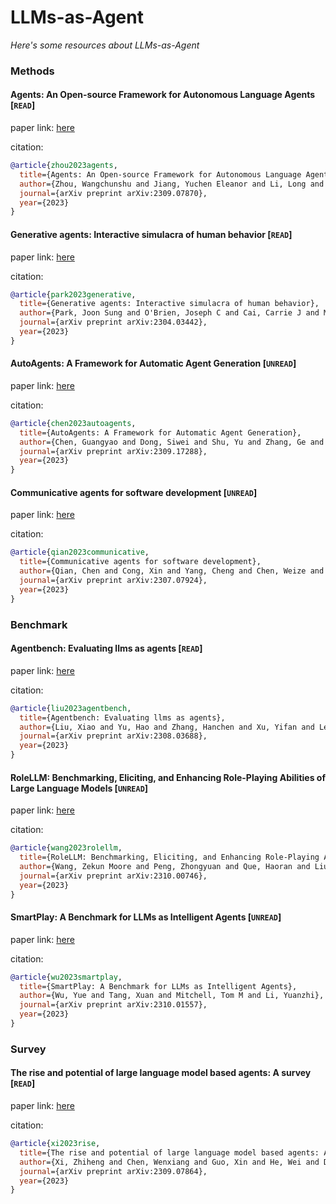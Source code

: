 # LLMs-as-Agent
*Here's some resources about LLMs-as-Agent*

### Methods

#### Agents: An Open-source Framework for Autonomous Language Agents [`READ`]

paper link: [here](https://arxiv.org/pdf/2309.07870)

citation: 
```bibtex
@article{zhou2023agents,
  title={Agents: An Open-source Framework for Autonomous Language Agents},
  author={Zhou, Wangchunshu and Jiang, Yuchen Eleanor and Li, Long and Wu, Jialong and Wang, Tiannan and Qiu, Shi and Zhang, Jintian and Chen, Jing and Wu, Ruipu and Wang, Shuai and others},
  journal={arXiv preprint arXiv:2309.07870},
  year={2023}
}
```
    

#### Generative agents: Interactive simulacra of human behavior [`READ`]

paper link: [here](https://arxiv.org/pdf/2304.03442.pdf%C3%82%C2%A0)

citation: 
```bibtex
@article{park2023generative,
  title={Generative agents: Interactive simulacra of human behavior},
  author={Park, Joon Sung and O'Brien, Joseph C and Cai, Carrie J and Morris, Meredith Ringel and Liang, Percy and Bernstein, Michael S},
  journal={arXiv preprint arXiv:2304.03442},
  year={2023}
}
```


#### AutoAgents: A Framework for Automatic Agent Generation [`UNREAD`]

paper link: [here](https://arxiv.org/pdf/2309.17288)

citation: 
```bibtex
@article{chen2023autoagents,
  title={AutoAgents: A Framework for Automatic Agent Generation},
  author={Chen, Guangyao and Dong, Siwei and Shu, Yu and Zhang, Ge and Sesay, Jaward and Karlsson, B{\"o}rje F and Fu, Jie and Shi, Yemin},
  journal={arXiv preprint arXiv:2309.17288},
  year={2023}
}
```
    

#### Communicative agents for software development [`UNREAD`]

paper link: [here](https://arxiv.org/pdf/2307.07924.pdf%E3%80%8CSHOW-1%E3%80%8D%E8%AE%BA%E6%96%87%E5%9C%B0%E5%9D%80%EF%BC%9Ahttps://fablestudio.github.io/showrunner-)

citation: 
```bibtex
@article{qian2023communicative,
  title={Communicative agents for software development},
  author={Qian, Chen and Cong, Xin and Yang, Cheng and Chen, Weize and Su, Yusheng and Xu, Juyuan and Liu, Zhiyuan and Sun, Maosong},
  journal={arXiv preprint arXiv:2307.07924},
  year={2023}
}
```

### Benchmark

#### Agentbench: Evaluating llms as agents [`READ`]

paper link: [here](https://arxiv.org/pdf/2308.03688)

citation: 
```bibtex
@article{liu2023agentbench,
  title={Agentbench: Evaluating llms as agents},
  author={Liu, Xiao and Yu, Hao and Zhang, Hanchen and Xu, Yifan and Lei, Xuanyu and Lai, Hanyu and Gu, Yu and Ding, Hangliang and Men, Kaiwen and Yang, Kejuan and others},
  journal={arXiv preprint arXiv:2308.03688},
  year={2023}
}
```

#### RoleLLM: Benchmarking, Eliciting, and Enhancing Role-Playing Abilities of Large Language Models [`UNREAD`]

paper link: [here](https://arxiv.org/pdf/2310.00746)

citation: 
```bibtex
@article{wang2023rolellm,
  title={RoleLLM: Benchmarking, Eliciting, and Enhancing Role-Playing Abilities of Large Language Models},
  author={Wang, Zekun Moore and Peng, Zhongyuan and Que, Haoran and Liu, Jiaheng and Zhou, Wangchunshu and Wu, Yuhan and Guo, Hongcheng and Gan, Ruitong and Ni, Zehao and Zhang, Man and others},
  journal={arXiv preprint arXiv:2310.00746},
  year={2023}
}
```

#### SmartPlay: A Benchmark for LLMs as Intelligent Agents [`UNREAD`]

paper link: [here](https://arxiv.org/pdf/2310.01557)

citation: 
```bibtex
@article{wu2023smartplay,
  title={SmartPlay: A Benchmark for LLMs as Intelligent Agents},
  author={Wu, Yue and Tang, Xuan and Mitchell, Tom M and Li, Yuanzhi},
  journal={arXiv preprint arXiv:2310.01557},
  year={2023}
}
```
    
    
    

### Survey


#### The rise and potential of large language model based agents: A survey [`READ`]

paper link: [here](https://arxiv.org/pdf/2309.07864)

citation: 
```bibtex
@article{xi2023rise,
  title={The rise and potential of large language model based agents: A survey},
  author={Xi, Zhiheng and Chen, Wenxiang and Guo, Xin and He, Wei and Ding, Yiwen and Hong, Boyang and Zhang, Ming and Wang, Junzhe and Jin, Senjie and Zhou, Enyu and others},
  journal={arXiv preprint arXiv:2309.07864},
  year={2023}
}
```
    
    